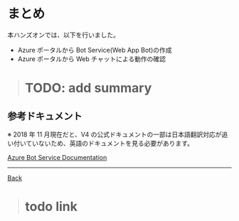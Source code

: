 # まとめ

本ハンズオンでは、以下を行いました。

- Azure ポータルから Bot Service(Web App Bot)の作成
- Azure ポータルから Web チャットによる動作の確認

> # TODO: add summary

## 参考ドキュメント

※ 2018 年 11 月現在だと、V4 の公式ドキュメントの一部は日本語翻訳対応が追い付いていないため、英語のドキュメントを見る必要があります。

[Azure Bot Service Documentation](https://docs.microsoft.com/en-us/azure/bot-service/?view=azure-bot-service-4.0)

---

[Back](.md)

> # todo link
